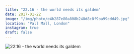 ```yaml
---
title: "22.16 - the world needs its galdem"
date: 2017-01-22
image: "/img/photo/e4b287e80a808b248d8c8f9ba99cdd49.jpg"
location: "Pall Mall, London"
instagram: true
draft: false
---
```


![22.16 - the world needs its galdem](/img/photo/e4b287e80a808b248d8c8f9ba99cdd49.jpg)
